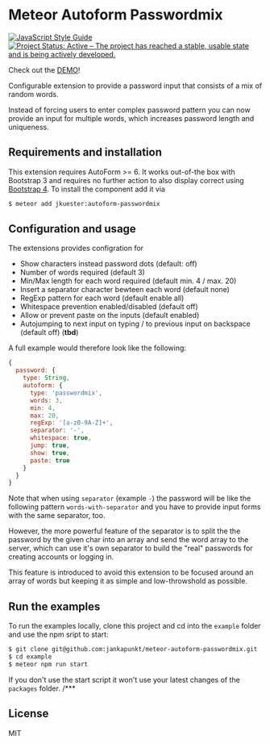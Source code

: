 # Meteor Autoform Passwordmix

[![JavaScript Style Guide](https://img.shields.io/badge/code_style-standard-brightgreen.svg)](https://standardjs.com)
[![Project Status: Active – The project has reached a stable, usable state and is being actively developed.](https://www.repostatus.org/badges/latest/active.svg)](https://www.repostatus.org/#active)

Check out the [DEMO](https://jankapunkt.github.io/meteor-autoform-passwordmix/)!

Configurable extension to provide a password input that consists of a mix of random words.

Instead of forcing users to enter complex password pattern you can now provide an input for multiple words, which increases password length and uniqueness.

## Requirements and installation

This extension requires AutoForm >= 6. It works out-of-the box with Bootstrap 3 and requires no further action to also display correct using [Bootstrap 4](https://github.com/imajus/autoform-bootstrap4). To install the component add it via  

```bash
$ meteor add jkuester:autoform-passwordmix
```

## Configuration and usage

The extensions provides configration for 

* Show characters instead password dots (default: off) 
* Number of words required (default 3)
* Min/Max length for each word required (default min. 4 / max. 20)
* Insert a separator character bewteen each word (default none)
* RegExp pattern for each word (default enable all)
* Whitespace prevention enabled/disabled (default off)
* Allow or prevent paste on the inputs (default enabled)
* Autojumping to next input on typing / to previous input on backspace (default off) (**tbd**)

A full example would therefore look like the following:

```javascript
{
  password: {
    type: String,
    autoform: {
      type: 'passwordmix',
      words: 3,
      min: 4,
      max: 20,
      regExp: '[a-z0-9A-Z]+',
      separator: '-',
      whitespace: true,
      jump: true,
      show: true,
      paste: true
    }
  }
}
```

Note that when using `separator` (example `-`) the password will be like the following pattern `words-with-separator` and you have to provide input forms with the same separator, too.

However, the more powerful feature of the separator is to split the the password by the given char into an array and send the word array to the server, which can use it's own separator to build the "real" passwords for creating accounts or logging in.

This feature is introduced to avoid this extension to be focused around an array of words but keeping it as simple and low-throwshold as possible.

## Run the examples

To run the examples locally, clone this project and cd into the `example` folder and use the npm sript to start:

```bash
$ git clone git@github.com:jankapunkt/meteor-autoform-passwordmix.git
$ cd example
$ meteor npm run start
```

If you don't use the start script it won't use your latest changes of the `packages` folder.
/***
## License

MIT
